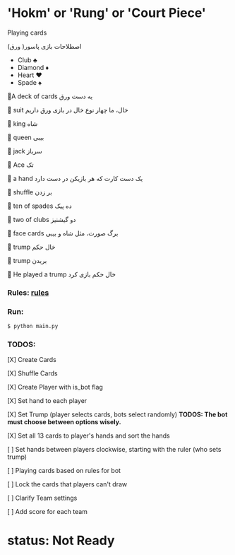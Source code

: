 # 'Hokm' or 'Rung' or 'Court Piece'

Playing cards

اصطلاحات بازی پاسور( ورق)

- Club ♣️
- Diamond ♦️
- Heart ♥️
- Spade ♠️



🔺A deck of cards یه دست ورق

🔺 suit خال، ما چهار نوع خال در بازی ورق داریم

🔺 king شاه

🔺 queen بیبی

🔺 jack سرباز

🔺 Ace تک

🔺 a hand یک دست کارت که هر بازیکن در دست دارد

🔺 shuffle بر زدن

🔺 ten of spades ده پیک

🔺 two of clubs دو گیشنیز

🔺 face cards برگ صورت، مثل شاه و بیبی

🔺 trump خال حکم

🔺 trump بریدن

🔺 He played a trump خال حکم بازی کرد

### Rules: [rules](https://fa.wikipedia.org/wiki/حکم_(بازی))
### Run:
```sh
$ python main.py
```

### TODOS:
[X] Create Cards

[X] Shuffle Cards

[X] Create Player with is_bot flag

[X] Set hand to each player

[X] Set Trump (player selects cards, bots select randomly)  **TODOS: The bot must choose between options wisely.**

[X] Set all 13 cards to player's hands and sort the hands

[ ] Set hands between players clockwise, starting with the ruler (who sets trump)

[ ] Playing cards based on rules for bot

[ ] Lock the cards that players can't draw

[ ] Clarify Team settings

[ ] Add score for each team

# status: Not Ready
